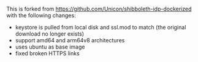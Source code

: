 This is forked from https://github.com/Unicon/shibboleth-idp-dockerized with the following changes:

* keystore is pulled from local disk and ssl.mod to match (the original download no longer exists)
* support amd64 and arm64v8 architectures
* uses ubuntu as base image
* fixed broken HTTPS links



